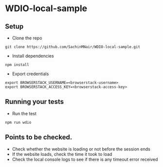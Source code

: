 # WDIO-local-sample

## Setup
* Clone the repo <br>

`git clone https://github.com/SachinMNair/WDIO-local-sample.git`

* Install dependencies <br>

`npm install`

* Export credentials

`export BROWSERSTACK_USERNAME=<browserstack-username>` <br>
`export BROWSERSTACK_ACCESS_KEY=<browserstack-access-key>`

## Running your tests
- Run the test <br>

`npm run wdio`

## Points to be checked.

- Check whether the website is loading or not before the session ends
- If the website loads, check the time it took to load
- Check the local console logs to see if there is any timeout error received
